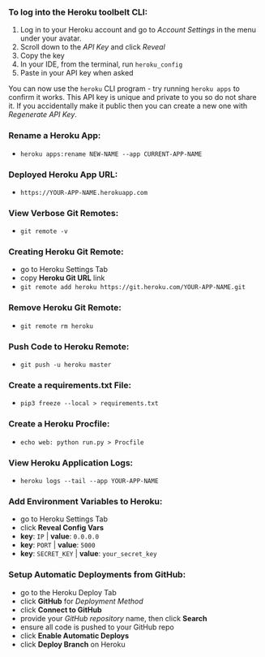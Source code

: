 ### To log into the Heroku toolbelt CLI:

1. Log in to your Heroku account and go to _Account Settings_ in the menu under your avatar.
2. Scroll down to the _API Key_ and click _Reveal_
3. Copy the key
4. In your IDE, from the terminal, run `heroku_config`
5. Paste in your API key when asked

You can now use the `heroku` CLI program - try running `heroku apps` to confirm it works. This API key is unique and private to you so do not share it. If you accidentally make it public then you can create a new one with _Regenerate API Key_.


### Rename a Heroku App:
- `heroku apps:rename NEW-NAME --app CURRENT-APP-NAME`


### Deployed Heroku App URL:
- `https://YOUR-APP-NAME.herokuapp.com`


### View Verbose Git Remotes:
- `git remote -v`


### Creating Heroku Git Remote:
- go to Heroku Settings Tab
- copy **Heroku Git URL** link
- `git remote add heroku https://git.heroku.com/YOUR-APP-NAME.git`


### Remove Heroku Git Remote:
- `git remote rm heroku`


### Push Code to Heroku Remote:
- `git push -u heroku master`


### Create a requirements.txt File:
- `pip3 freeze --local > requirements.txt`


### Create a Heroku Procfile:
- `echo web: python run.py > Procfile`


### View Heroku Application Logs:
- `heroku logs --tail --app YOUR-APP-NAME`


### Add Environment Variables to Heroku:
- go to Heroku Settings Tab
- click **Reveal Config Vars**
- **key**: `IP` | **value**: `0.0.0.0`
- **key**: `PORT` | **value**: `5000`
- **key**: `SECRET_KEY` | **value**: `your_secret_key`


### Setup Automatic Deployments from GitHub:
- go to the Heroku Deploy Tab
- click **GitHub** for *Deployment Method*
- click **Connect to GitHub**
- provide your *GitHub repository* name, then click **Search**
- ensure all code is pushed to your GitHub repo
- click **Enable Automatic Deploys**
- click **Deploy Branch** on Heroku
